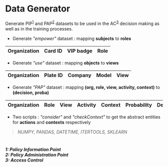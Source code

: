 # Data Generator

Generate PIP<sup>[1](#myfootnote1)</sup> and PAP<sup>[2](#myfootnote2)</sup> datasets to be used in the AC<sup>[3](#myfootnote3)</sup> decision making as well as in the training processes.

- Generate _"empower"_ dataset : mapping **subjects** to **roles**

| Organization | Card ID | VIP badge | Role |
|:-------:|:---:|:---:|:---:|

- Generate _"use"_ dataset : mapping **objects** to **views**

| Organization | Plate ID | Company | Model | View |
|:-------:|:---:|:---:|:---:|:---:|

- Generate _"PAP"_ dataset : mapping **(org, role, view, activity, context)** to **(decision, proba)**

| Organization | Role | View | Activity | Context | Probability | Decision |
|:-------:|:---:|:---:|:---:|:---:|:---:|:---:|

- Two scripts : _"consider"_ and _"checkContext"_ to get the abstract entities for **actions** and **contexts** respectively 

> _NUMPY, PANDAS, DATETIME, ITERTOOLS, SKLEARN_

# 
<h5>
<a name="myfootnote1">1</a>: Policy Information Point<br>
<a name="myfootnote2">2</a>: Policy Administration Point<br>
<a name="myfootnote3">3</a>: Access Control
</h5>
